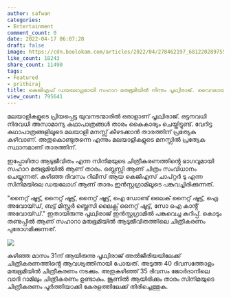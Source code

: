 ```yaml
---
author: safwan
categories:
- Entertainment
comment_count: 0
date: 2022-04-17 06:07:28
draft: false
image: https://cdn.boolokam.com/articles/2022/04/278462197_681220289755795_6776125713962850472_n-819x1024.jpg
like_count: 18243
share_count: 11490
tags:
- Featured
- prithiraj
title: കെജിഎഫ് ഡയലോഗുമായി സഹാറ മരുഭൂമിയിൽ നിന്നും പൃഥ്വിരാജ്. വൈറലായി പോസ്റ്റ്.
view_count: 795641
---
```


മലയാളികളുടെ പ്രിയപ്പെട്ട യുവനടന്മാരിൽ ഒരാളാണ് പൃഥ്വിരാജ്. ഒട്ടനവധി നിരവധി അസാമാന്യ കഥാപാത്രങ്ങൾ താരം കൈകാര്യം ചെയ്തിട്ടുണ്ട്. വേറിട്ട കഥാപാത്രങ്ങളിലൂടെ മലയാളി മനസ്സ് കീഴടക്കാൻ താരത്തിന് പ്രത്യേക കഴിവാണ്. അതുകൊണ്ടുതന്നെ എന്നും മലയാളികളുടെ മനസ്സിൽ പ്രത്യേക സ്ഥാനമാണ് താരത്തിന്.

ഇപ്പോഴിതാ ആടുജീവിതം എന്ന സിനിമയുടെ ചിത്രീകരണത്തിൻ്റെ ഭാഗവുമായി സഹാറ മരുഭൂമിയിൽ ആണ് താരം. ബ്ലെസ്സി ആണ് ചിത്രം സംവിധാനം ചെയ്യുന്നത്. കഴിഞ്ഞ ദിവസം റിലീസ് ആയ കെജിഎസ് ചാപ്റ്റർ ടു എന്ന സിനിമയിലെ ഡയലോഗ് ആണ് താരം ഇൻസ്റ്റഗ്രാമിലൂടെ പങ്കുവച്ചിരിക്കുന്നത്.

  
"നൈറ്റ് ഷൂട്ട്, നൈറ്റ് ഷൂട്ട്, നൈറ്റ് ഷൂട്ട്, ഐ ഡോണ്ട് ലൈക് നൈറ്റ് ഷൂട്ട്, ഐ അവോയ്ഡ്, ബട്ട് മിസ്റ്റർ ബ്ലെസി ലൈക്സ് നൈറ്റ് ഷൂട്ട്, സോ ഐ കാൻ്റ് അവോയ്ഡ്." ഇതായിരുന്നു പൃഥ്വിരാജ് ഇൻസ്റ്റഗ്രാമിൽ പങ്കുവെച്ച കുറിപ്പ്. കൊടും തണുപ്പിൽ ആണ് സഹാറാ മരുഭൂമിയിൽ ആടുജീവിതത്തിലെ ചിത്രീകരണം പുരോഗമിക്കുന്നത്.

![](https://cdn.boolokam.com/articles/2022/04/278462197_681220289755795_6776125713962850472_n-819x1024.jpg)

കഴിഞ്ഞ മാസം 31ന് ആയിരുന്നു പൃഥ്വിരാജ് അൽജീരിയയിലേക്ക് ചിത്രീകരണത്തിൻ്റെ ആവശ്യത്തിനായി പോയത്. അടുത്ത 40 ദിവസത്തോളം മരുഭൂമിയിൽ ചിത്രീകരണം നടക്കും. അതുകഴിഞ്ഞ് 35 ദിവസം ജോർദാനിലെ വാദി റാമിലും ചിത്രീകരണം ഉണ്ടാകും. ജൂണിൽ ആയിരിക്കും താരം സിനിമയുടെ ചിത്രീകരണം പൂർത്തിയാക്കി കേരളത്തിലേക്ക് തിരിച്ചെത്തുക.